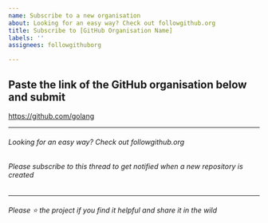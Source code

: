 ```yaml
---
name: Subscribe to a new organisation
about: Looking for an easy way? Check out followgithub.org
title: Subscribe to [GitHub Organisation Name]
labels: ''
assignees: followgithuborg

---
```


## Paste the link of the GitHub organisation below and submit
https://github.com/golang

---
###### Looking for an easy way? Check out followgithub.org
###### Please subscribe to this thread to get notified when a new repository is created

---

###### Please :star: the project if you find it helpful and share it in the wild
